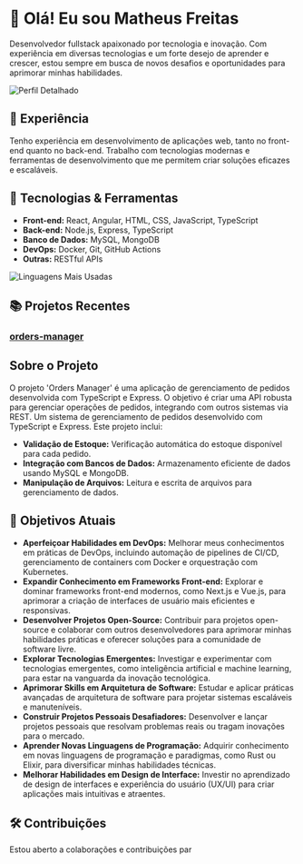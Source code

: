 # 👋 Olá! Eu sou Matheus Freitas

Desenvolvedor fullstack apaixonado por tecnologia e inovação. Com experiência em diversas tecnologias e um forte desejo de aprender e crescer, estou sempre em busca de novos desafios e oportunidades para aprimorar minhas habilidades.

![Perfil Detalhado](https://github-profile-summary-cards.vercel.app/api/cards/profile-details?username=Matheus-Freitas0&theme=github_dark)

## 🌟 Experiência
Tenho experiência em desenvolvimento de aplicações web, tanto no front-end quanto no back-end. Trabalho com tecnologias modernas e ferramentas de desenvolvimento que me permitem criar soluções eficazes e escaláveis.

## 🚀 Tecnologias & Ferramentas

- **Front-end:** React, Angular, HTML, CSS, JavaScript, TypeScript
- **Back-end:** Node.js, Express, TypeScript
- **Banco de Dados:** MySQL, MongoDB
- **DevOps:** Docker, Git, GitHub Actions
- **Outras:** RESTful APIs

![Linguagens Mais Usadas](https://github-readme-stats.vercel.app/api/top-langs/?username=Matheus-Freitas0&layout=compact&theme=dark)
## 📚 Projetos Recentes


### [orders-manager](https://github.com/Matheus-Freitas0/orders-manager)

## Sobre o Projeto

O projeto 'Orders Manager' é uma aplicação de gerenciamento de pedidos desenvolvida com TypeScript e Express. O objetivo é criar uma API robusta para gerenciar operações de pedidos, integrando com outros sistemas via REST.
Um sistema de gerenciamento de pedidos desenvolvido com TypeScript e Express. Este projeto inclui:

- **Validação de Estoque:** Verificação automática do estoque disponível para cada pedido.
- **Integração com Bancos de Dados:** Armazenamento eficiente de dados usando MySQL e MongoDB.
- **Manipulação de Arquivos:** Leitura e escrita de arquivos para gerenciamento de dados.

## 🎯 Objetivos Atuais

- **Aperfeiçoar Habilidades em DevOps:** Melhorar meus conhecimentos em práticas de DevOps, incluindo automação de pipelines de CI/CD, gerenciamento de containers com Docker e orquestração com Kubernetes.
- **Expandir Conhecimento em Frameworks Front-end:** Explorar e dominar frameworks front-end modernos, como Next.js e Vue.js, para aprimorar a criação de interfaces de usuário mais eficientes e responsivas.
- **Desenvolver Projetos Open-Source:** Contribuir para projetos open-source e colaborar com outros desenvolvedores para aprimorar minhas habilidades práticas e oferecer soluções para a comunidade de software livre.
- **Explorar Tecnologias Emergentes:** Investigar e experimentar com tecnologias emergentes, como inteligência artificial e machine learning, para estar na vanguarda da inovação tecnológica.
- **Aprimorar Skills em Arquitetura de Software:** Estudar e aplicar práticas avançadas de arquitetura de software para projetar sistemas escaláveis e manuteníveis.
- **Construir Projetos Pessoais Desafiadores:** Desenvolver e lançar projetos pessoais que resolvam problemas reais ou tragam inovações para o mercado.
- **Aprender Novas Linguagens de Programação:** Adquirir conhecimento em novas linguagens de programação e paradigmas, como Rust ou Elixir, para diversificar minhas habilidades técnicas.
- **Melhorar Habilidades em Design de Interface:** Investir no aprendizado de design de interfaces e experiência do usuário (UX/UI) para criar aplicações mais intuitivas e atraentes.

## 🛠️ Contribuições

Estou aberto a colaborações e contribuições par
